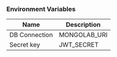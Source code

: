 ### Environment Variables

| Name | Description |
| ---- | ----------- |
| DB Connection | MONGOLAB_URI
| Secret key | JWT_SECRET  